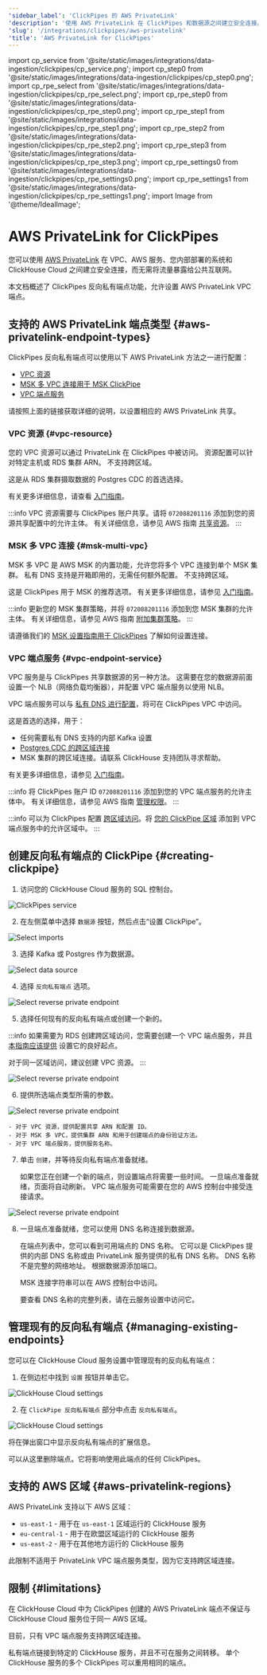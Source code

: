 ```yaml
---
'sidebar_label': 'ClickPipes 的 AWS PrivateLink'
'description': '使用 AWS PrivateLink 在 ClickPipes 和数据源之间建立安全连接。'
'slug': '/integrations/clickpipes/aws-privatelink'
'title': 'AWS PrivateLink for ClickPipes'
---
```


import cp_service from '@site/static/images/integrations/data-ingestion/clickpipes/cp_service.png';
import cp_step0 from '@site/static/images/integrations/data-ingestion/clickpipes/cp_step0.png';
import cp_rpe_select from '@site/static/images/integrations/data-ingestion/clickpipes/cp_rpe_select.png';
import cp_rpe_step0 from '@site/static/images/integrations/data-ingestion/clickpipes/cp_rpe_step0.png';
import cp_rpe_step1 from '@site/static/images/integrations/data-ingestion/clickpipes/cp_rpe_step1.png';
import cp_rpe_step2 from '@site/static/images/integrations/data-ingestion/clickpipes/cp_rpe_step2.png';
import cp_rpe_step3 from '@site/static/images/integrations/data-ingestion/clickpipes/cp_rpe_step3.png';
import cp_rpe_settings0 from '@site/static/images/integrations/data-ingestion/clickpipes/cp_rpe_settings0.png';
import cp_rpe_settings1 from '@site/static/images/integrations/data-ingestion/clickpipes/cp_rpe_settings1.png';
import Image from '@theme/IdealImage';


# AWS PrivateLink for ClickPipes

您可以使用 [AWS PrivateLink](https://aws.amazon.com/privatelink/) 在 VPC、AWS 服务、您内部部署的系统和 ClickHouse Cloud 之间建立安全连接，而无需将流量暴露给公共互联网。

本文档概述了 ClickPipes 反向私有端点功能，允许设置 AWS PrivateLink VPC 端点。

## 支持的 AWS PrivateLink 端点类型 {#aws-privatelink-endpoint-types}

ClickPipes 反向私有端点可以使用以下 AWS PrivateLink 方法之一进行配置：

- [VPC 资源](https://docs.aws.amazon.com/vpc/latest/privatelink/privatelink-access-resources.html)
- [MSK 多 VPC 连接用于 MSK ClickPipe](https://docs.aws.amazon.com/msk/latest/developerguide/aws-access-mult-vpc.html)
- [VPC 端点服务](https://docs.aws.amazon.com/vpc/latest/privatelink/privatelink-share-your-services.html)

请按照上面的链接获取详细的说明，以设置相应的 AWS PrivateLink 共享。

### VPC 资源 {#vpc-resource}

您的 VPC 资源可以通过 PrivateLink 在 ClickPipes 中被访问。
资源配置可以针对特定主机或 RDS 集群 ARN。
不支持跨区域。

这是从 RDS 集群摄取数据的 Postgres CDC 的首选选择。

有关更多详细信息，请查看 [入门指南](https://docs.aws.amazon.com/vpc/latest/privatelink/resource-configuration.html)。

:::info
VPC 资源需要与 ClickPipes 账户共享。请将 `072088201116` 添加到您的资源共享配置中的允许主体。
有关详细信息，请参见 AWS 指南 [共享资源](https://docs.aws.amazon.com/ram/latest/userguide/working-with-sharing-create.html)。
:::

### MSK 多 VPC 连接 {#msk-multi-vpc}

MSK 多 VPC 是 AWS MSK 的内置功能，允许您将多个 VPC 连接到单个 MSK 集群。
私有 DNS 支持是开箱即用的，无需任何额外配置。
不支持跨区域。

这是 ClickPipes 用于 MSK 的推荐选项。
有关更多详细信息，请参见 [入门指南](https://docs.aws.amazon.com/msk/latest/developerguide/mvpc-getting-started.html)。

:::info
更新您的 MSK 集群策略，并将 `072088201116` 添加到您 MSK 集群的允许主体。
有关详细信息，请参见 AWS 指南 [附加集群策略](https://docs.aws.amazon.com/msk/latest/developerguide/mvpc-cluster-owner-action-policy.html)。
:::

请遵循我们的 [MSK 设置指南用于 ClickPipes](/knowledgebase/aws-privatelink-setup-for-msk-clickpipes) 了解如何设置连接。

### VPC 端点服务 {#vpc-endpoint-service}

VPC 服务是与 ClickPipes 共享数据源的另一种方法。
这需要在您的数据源前面设置一个 NLB（网络负载均衡器），并配置 VPC 端点服务以使用 NLB。

VPC 端点服务可以与 [私有 DNS 进行配置](https://docs.aws.amazon.com/vpc/latest/privatelink/manage-dns-names.html)，将可在 ClickPipes VPC 中访问。

这是首选的选择，用于：

- 任何需要私有 DNS 支持的内部 Kafka 设置
- [Postgres CDC 的跨区域连接](/knowledgebase/aws-privatelink-setup-for-clickpipes)
- MSK 集群的跨区域连接。请联系 ClickHouse 支持团队寻求帮助。

有关更多详细信息，请参见 [入门指南](https://docs.aws.amazon.com/vpc/latest/privatelink/privatelink-share-your-services.html)。

:::info
将 ClickPipes 账户 ID `072088201116` 添加到您的 VPC 端点服务的允许主体中。
有关详细信息，请参见 AWS 指南 [管理权限](https://docs.aws.amazon.com/vpc/latest/privatelink/configure-endpoint-service.html#add-remove-permissions)。
:::

:::info
可以为 ClickPipes 配置 [跨区域访问](https://docs.aws.amazon.com/vpc/latest/privatelink/privatelink-share-your-services.html#endpoint-service-cross-region)。将 [您的 ClickPipe 区域](#aws-privatelink-regions) 添加到 VPC 端点服务中的允许区域中。
:::

## 创建反向私有端点的 ClickPipe {#creating-clickpipe}

1. 访问您的 ClickHouse Cloud 服务的 SQL 控制台。

<Image img={cp_service} alt="ClickPipes service" size="md" border/>

2. 在左侧菜单中选择 `数据源` 按钮，然后点击“设置 ClickPipe”。

<Image img={cp_step0} alt="Select imports" size="lg" border/>

3. 选择 Kafka 或 Postgres 作为数据源。

<Image img={cp_rpe_select} alt="Select data source" size="lg" border/>

4. 选择 `反向私有端点` 选项。

<Image img={cp_rpe_step0} alt="Select reverse private endpoint" size="lg" border/>

5. 选择任何现有的反向私有端点或创建一个新的。

:::info
如果需要为 RDS 创建跨区域访问，您需要创建一个 VPC 端点服务，并且 [本指南应该提供](/knowledgebase/aws-privatelink-setup-for-clickpipes) 设置它的良好起点。

对于同一区域访问，建议创建 VPC 资源。
:::

<Image img={cp_rpe_step1} alt="Select reverse private endpoint" size="lg" border/>

6. 提供所选端点类型所需的参数。

<Image img={cp_rpe_step2} alt="Select reverse private endpoint" size="lg" border/>

    - 对于 VPC 资源，提供配置共享 ARN 和配置 ID。
    - 对于 MSK 多 VPC，提供集群 ARN 和用于创建端点的身份验证方法。
    - 对于 VPC 端点服务，提供服务名称。

7. 单击 `创建`，并等待反向私有端点准备就绪。

   如果您正在创建一个新的端点，则设置端点将需要一些时间。
   一旦端点准备就绪，页面将自动刷新。
   VPC 端点服务可能需要在您的 AWS 控制台中接受连接请求。

<Image img={cp_rpe_step3} alt="Select reverse private endpoint" size="lg" border/>

8. 一旦端点准备就绪，您可以使用 DNS 名称连接到数据源。

   在端点列表中，您可以看到可用端点的 DNS 名称。
   它可以是 ClickPipes 提供的内部 DNS 名称或由 PrivateLink 服务提供的私有 DNS 名称。
   DNS 名称不是完整的网络地址。
   根据数据源添加端口。

   MSK 连接字符串可以在 AWS 控制台中访问。

   要查看 DNS 名称的完整列表，请在云服务设置中访问它。

## 管理现有的反向私有端点 {#managing-existing-endpoints}

您可以在 ClickHouse Cloud 服务设置中管理现有的反向私有端点：

1. 在侧边栏中找到 `设置` 按钮并单击它。

<Image img={cp_rpe_settings0} alt="ClickHouse Cloud settings" size="lg" border/>

2. 在 `ClickPipe 反向私有端点` 部分中点击 `反向私有端点`。

<Image img={cp_rpe_settings1} alt="ClickHouse Cloud settings" size="md" border/>

   将在弹出窗口中显示反向私有端点的扩展信息。

   可以从这里删除端点。它将影响使用此端点的任何 ClickPipes。

## 支持的 AWS 区域 {#aws-privatelink-regions}

AWS PrivateLink 支持以下 AWS 区域：

- `us-east-1` - 用于在 `us-east-1` 区域运行的 ClickHouse 服务
- `eu-central-1` - 用于在欧盟区域运行的 ClickHouse 服务
- `us-east-2` - 用于在其他地方运行的 ClickHouse 服务

此限制不适用于 PrivateLink VPC 端点服务类型，因为它支持跨区域连接。

## 限制 {#limitations}

在 ClickHouse Cloud 中为 ClickPipes 创建的 AWS PrivateLink 端点不保证与 ClickHouse Cloud 服务位于同一 AWS 区域。

目前，只有 VPC 端点服务支持跨区域连接。

私有端点链接到特定的 ClickHouse 服务，并且不可在服务之间转移。
单个 ClickHouse 服务的多个 ClickPipes 可以重用相同的端点。
